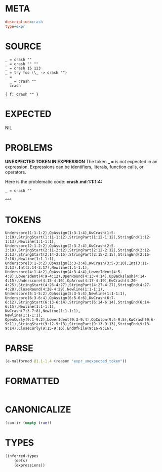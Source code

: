 # META
~~~ini
description=crash
type=expr
~~~
# SOURCE
~~~roc
_ = crash ""
_ = crash "" ""
_ = crash 15 123
_ = try foo (\_ -> crash "")
_ =
  _ = crash ""
  crash

{ f: crash "" }
~~~
# EXPECTED
NIL
# PROBLEMS
**UNEXPECTED TOKEN IN EXPRESSION**
The token **_ =** is not expected in an expression.
Expressions can be identifiers, literals, function calls, or operators.

Here is the problematic code:
**crash.md:1:1:1:4:**
```roc
_ = crash ""
```
^^^


# TOKENS
~~~zig
Underscore(1:1-1:2),OpAssign(1:3-1:4),KwCrash(1:5-1:10),StringStart(1:11-1:12),StringPart(1:12-1:12),StringEnd(1:12-1:13),Newline(1:1-1:1),
Underscore(2:1-2:2),OpAssign(2:3-2:4),KwCrash(2:5-2:10),StringStart(2:11-2:12),StringPart(2:12-2:12),StringEnd(2:12-2:13),StringStart(2:14-2:15),StringPart(2:15-2:15),StringEnd(2:15-2:16),Newline(1:1-1:1),
Underscore(3:1-3:2),OpAssign(3:3-3:4),KwCrash(3:5-3:10),Int(3:11-3:13),Int(3:14-3:17),Newline(1:1-1:1),
Underscore(4:1-4:2),OpAssign(4:3-4:4),LowerIdent(4:5-4:8),LowerIdent(4:9-4:12),OpenRound(4:13-4:14),OpBackslash(4:14-4:15),Underscore(4:15-4:16),OpArrow(4:17-4:19),KwCrash(4:20-4:25),StringStart(4:26-4:27),StringPart(4:27-4:27),StringEnd(4:27-4:28),CloseRound(4:28-4:29),Newline(1:1-1:1),
Underscore(5:1-5:2),OpAssign(5:3-5:4),Newline(1:1-1:1),
Underscore(6:3-6:4),OpAssign(6:5-6:6),KwCrash(6:7-6:12),StringStart(6:13-6:14),StringPart(6:14-6:14),StringEnd(6:14-6:15),Newline(1:1-1:1),
KwCrash(7:3-7:8),Newline(1:1-1:1),
Newline(1:1-1:1),
OpenCurly(9:1-9:2),LowerIdent(9:3-9:4),OpColon(9:4-9:5),KwCrash(9:6-9:11),StringStart(9:12-9:13),StringPart(9:13-9:13),StringEnd(9:13-9:14),CloseCurly(9:15-9:16),EndOfFile(9:16-9:16),
~~~
# PARSE
~~~clojure
(e-malformed @1.1-1.4 (reason "expr_unexpected_token"))
~~~
# FORMATTED
~~~roc

~~~
# CANONICALIZE
~~~clojure
(can-ir (empty true))
~~~
# TYPES
~~~clojure
(inferred-types
	(defs)
	(expressions))
~~~

